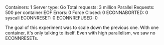 Containers: 1
Server type: Go
Total requests: 3 million
Parallel Requests: 500 per container
EOF Errors: 0
Force Closed: 0
ECONNABORTED: 0
syscall ECONNRESET: 0
ECONNREFUSED: 0

The goal of this experiment was to scale down the previous one.  With one container, it's only talking to itself.  Even with high parallelism, we saw no ECONNRESETs.